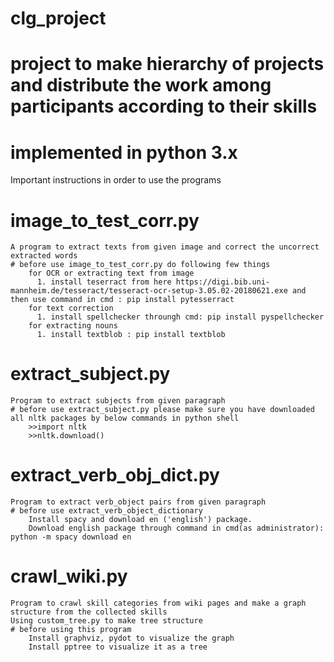 # clg_project

# project to make hierarchy of projects and distribute the work among participants according to their skills
# implemented in python 3.x

Important instructions in order to use the programs
# image_to_test_corr.py
    A program to extract texts from given image and correct the uncorrect extracted words
    # before use image_to_test_corr.py do following few things
        for OCR or extracting text from image
          1. install teserract from here https://digi.bib.uni-mannheim.de/tesseract/tesseract-ocr-setup-3.05.02-20180621.exe and then use command in cmd : pip install pytesserract
        for text correction 
          1. install spellchecker throungh cmd: pip install pyspellchecker
        for extracting nouns
          1. install textblob : pip install textblob
          
# extract_subject.py
    Program to extract subjects from given paragraph
    # before use extract_subject.py please make sure you have downloaded all nltk packages by below commands in python shell
        >>import nltk
        >>nltk.download()

# extract_verb_obj_dict.py
    Program to extract verb_object pairs from given paragraph
    # before use extract_verb_object_dictionary
        Install spacy and download en ('english') package. 
        Download english package through command in cmd(as administrator): python -m spacy download en

# crawl_wiki.py
    Program to crawl skill categories from wiki pages and make a graph structure from the collected skills
    Using custom_tree.py to make tree structure
    # before using this program
        Install graphviz, pydot to visualize the graph
        Install pptree to visualize it as a tree
